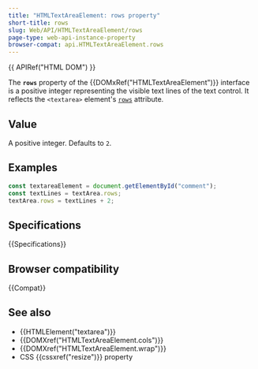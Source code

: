 ```yaml
---
title: "HTMLTextAreaElement: rows property"
short-title: rows
slug: Web/API/HTMLTextAreaElement/rows
page-type: web-api-instance-property
browser-compat: api.HTMLTextAreaElement.rows
---
```


{{ APIRef("HTML DOM") }}

The **`rows`** property of the {{DOMxRef("HTMLTextAreaElement")}} interface is a positive integer representing the visible text lines of the text control. It reflects the `<textarea>` element's [`rows`](/en-US/docs/Web/HTML/Reference/Element/textarea#rows) attribute.

## Value

A positive integer. Defaults to `2`.

## Examples

```js
const textareaElement = document.getElementById("comment");
const textLines = textArea.rows;
textArea.rows = textLines + 2;
```

## Specifications

{{Specifications}}

## Browser compatibility

{{Compat}}

## See also

- {{HTMLElement("textarea")}}
- {{DOMXref("HTMLTextAreaElement.cols")}}
- {{DOMXref("HTMLTextAreaElement.wrap")}}
- CSS {{cssxref("resize")}} property
